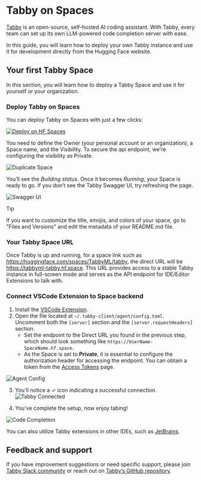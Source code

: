 # Tabby on Spaces

[Tabby](https://tabby.tabbyml.com) is an open-source, self-hosted AI coding assistant. With Tabby, every team can set up its own LLM-powered code completion server with ease.

In this guide, you will learn how to deploy your own Tabby instance and use it for development directly from the Hugging Face website.

## Your first Tabby Space

In this section, you will learn how to deploy a Tabby Space and use it for yourself or your organization.

### Deploy Tabby on Spaces

You can deploy Tabby on Spaces with just a few clicks:

[![Deploy on HF Spaces](https://huggingface.co/datasets/huggingface/badges/raw/main/deploy-to-spaces-lg.svg)](https://huggingface.co/spaces/TabbyML/tabby-template-space?duplicate=true)

You need to define the Owner (your personal account or an organization), a Space name, and the Visibility. To secure the api endpoint, we're configuring the visibility as Private.

![Duplicate Space](https://huggingface.co/datasets/huggingface/documentation-images/resolve/main/hub/tabby/duplicate-space.png)



You’ll see the *Building status*. Once it becomes *Running*, your Space is ready to go. If you don’t see the Tabby Swagger UI, try refreshing the page.

![Swagger UI](https://huggingface.co/datasets/huggingface/documentation-images/resolve/main/hub/tabby/swagger-ui.png)

> [!TIP]
> If you want to customize the title, emojis, and colors of your space, go to "Files and Versions" and edit the metadata of your README.md file.

### Your Tabby Space URL

Once Tabby is up and running, for a space link such as https://huggingface.com/spaces/TabbyML/tabby, the direct URL will be https://tabbyml-tabby.hf.space.
This URL provides access to a stable Tabby instance in full-screen mode and serves as the API endpoint for IDE/Editor Extensions to talk with.

### Connect VSCode Extension to Space backend

1. Install the [VSCode Extension](https://marketplace.visualstudio.com/items?itemName=TabbyML.vscode-tabby).
2. Open the file located at `~/.tabby-client/agent/config.toml`. Uncomment both the `[server]` section and the `[server.requestHeaders]` section.
   * Set the endpoint to the Direct URL you found in the previous step, which should look something like `https://UserName-SpaceName.hf.space`.
   * As the Space is set to **Private**, it is essential to configure the authorization header for accessing the endpoint. You can obtain a token from the [Access Tokens](https://huggingface.co/settings/tokens) page.

![Agent Config](https://huggingface.co/datasets/huggingface/documentation-images/resolve/main/hub/tabby/agent-config.png)

3. You'll notice a ✓ icon indicating a successful connection.
![Tabby Connected](https://huggingface.co/datasets/huggingface/documentation-images/resolve/main/hub/tabby/tabby-connected.png)

4. You've complete the setup, now enjoy tabing!

![Code Completion](https://huggingface.co/datasets/huggingface/documentation-images/resolve/main/hub/tabby/code-completion.png)

You can also utilize Tabby extensions in other IDEs, such as [JetBrains](https://plugins.jetbrains.com/plugin/22379-tabby).


## Feedback and support

If you have improvement suggestions or need specific support, please join [Tabby Slack community](https://join.slack.com/t/tabbycommunity/shared_invite/zt-1xeiddizp-bciR2RtFTaJ37RBxr8VxpA) or reach out on [Tabby’s GitHub repository](https://github.com/TabbyML/tabby).
